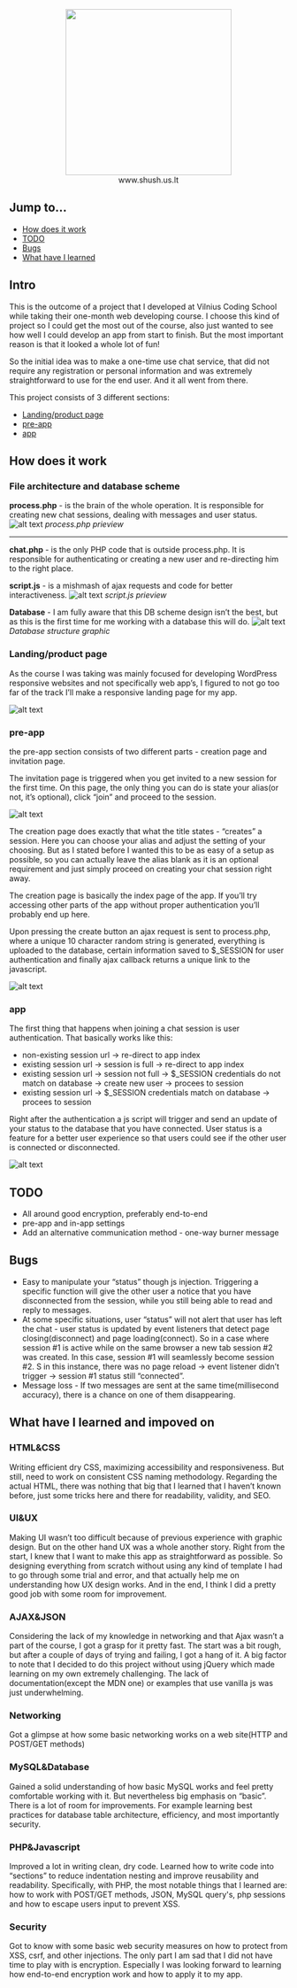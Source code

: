 <div align="center"><img width="300" src="assets/images/logo_500x500_color-dark.png"/></div>
<div align="center">www.shush.us.lt</div>

## Jump to...

  - [How does it work](#Work)
  - [TODO](#TODO)
  - [Bugs](#Bugs)
  - [What have I learned](#Learned)

## Intro

This is the outcome of a project that I developed at Vilnius Coding School while taking their one-month web developing course. I choose this kind of project so I could get the most out of the course, also just wanted to see how well I could develop an app from start to finish. But the most important reason is that it looked a whole lot of fun!

So the initial idea was to make a one-time use chat service, that did not require any registration or personal information and was extremely straightforward to use for the end user. And it all went from there.

This project consists of 3 different sections:
- [Landing/product page](#Landing)
- [pre-app](#pre-app)
- [app](#app)

## <a name="Work"></a>How does it work

### __File architecture and database scheme__

**process.php** - is the brain of the whole operation. It is responsible for creating new chat sessions, dealing with messages and user status.
![alt text](demo-assets/process-php-code.png "process-php-code")
*process.php prieview*
***

**chat.php** - is the only PHP code that is outside process.php. It is responsible for authenticating or creating a new user and re-directing him to the right place.


**script.js** - is a mishmash of ajax requests and code for better interactiveness.
![alt text](demo-assets/javascript-code.png "javascript-code")
*script.js prieview*

**Database** - I am fully aware that this DB scheme design isn’t the best, but as this is the first time for me working with a database this will do.
![alt text](demo-assets/database-scehem-noBG.png "database-scheme")
*Database structure graphic*

###  <a name="Landing"></a>Landing/product page

As the course I was taking was mainly focused for developing WordPress responsive websites and not specifically web app’s, I figured to not go too far of the track I’ll make a responsive landing page for my app.

![alt text](demo-assets/landing-page-preview.gif "landing-page-preview")

### <a name="pre-app"></a>pre-app

the pre-app section consists of two different parts - creation page and invitation page.

The invitation page is triggered when you get invited to a new session for the first time. On this page, the only thing you can do is state your alias(or not, it’s optional), click “join” and proceed to the session.

![alt text](demo-assets/invitation-demo.gif "invitation-demo")

The creation page does exactly that what the title states - “creates” a session. Here you can choose your alias and adjust the setting of your choosing. But as I stated before I wanted this to be as easy of a setup as possible, so you can actually leave the alias blank as it is an optional requirement and just simply proceed on creating your chat session right away.

The creation page is basically the index page of the app. If you’ll try accessing other parts of the app without proper authentication you’ll probably end up here.

Upon pressing the create button an ajax request is sent to process.php, where a unique 10 character random string is generated, everything is uploaded to the database, certain information saved to $_SESSION for user authentication and finally ajax callback returns a unique link to the javascript.

![alt text](demo-assets/creation-demo.gif "creation-demo")

### <a name="app"></a>app

The first thing that happens when joining a chat session is user authentication. That basically works like this:
  - non-existing session url -> re-direct to app index
  - existing session url -> session is full -> re-direct to app index
  - existing session url -> session not full -> $_SESSION credentials do not match on database -> create new user -> procees to session
  - existing session url -> $_SESSION credentials match on database -> procees to session

Right after the authentication a js script will trigger and send an update of your status to the database that you have connected. User status is a feature for a better user experience so that users could see if the other user is connected or disconnected.

![alt text](demo-assets/app-demo.gif "app-demo")

## <a name="TODO"></a>TODO

  - All around good encryption, preferably end-to-end
  - pre-app and in-app settings
  - Add an alternative communication method - one-way burner message

## <a name="Bugs"></a>Bugs

  - Easy to manipulate your “status” though js injection. Triggering a specific function will give the other user a notice that you have disconnected from the session, while you still being able to read and reply to messages.
  - At some specific situations, user “status” will not alert that user has left the chat - user status is updated by event listeners that detect page closing(disconnect) and page loading(connect). So in a case where session #1 is active while on the same browser a new tab session #2 was created. In this case, session #1 will seamlessly become session #2. S in this instance, there was no page reload -> event listener didn’t trigger -> session #1 status still “connected”.
  - Message loss - If two messages are sent at the same time(millisecond accuracy), there is a chance on one of them disappearing.
  
## <a name="Learned"></a>What have I learned and impoved on

### HTML&CSS
Writing efficient dry CSS, maximizing accessibility and responsiveness. But still, need to work on consistent CSS naming methodology. Regarding the actual HTML, there was nothing that big that I learned that I haven’t known before, just some tricks here and there for readability, validity, and SEO.

### UI&UX
Making UI wasn’t too difficult because of previous experience with graphic design. But on the other hand UX was a whole another story. Right from the start, I knew that I want to make this app as straightforward as possible. So designing everything from scratch without using any kind of template I had to go through some trial and error, and that actually help me on understanding how UX design works. And in the end, I think I did a pretty good job with some room for improvement.

### AJAX&JSON
Considering the lack of my knowledge in networking and that Ajax wasn’t a part of the course, I got a grasp for it pretty fast. The start was a bit rough, but after a couple of days of trying and failing, I got a hang of it. A big factor to note that I decided to do this project without using jQuery which made learning on my own extremely challenging. The lack of documentation(except the MDN one) or examples that use vanilla js was just underwhelming.

### Networking
Got a glimpse at how some basic networking works on a web site(HTTP and POST/GET methods)

### MySQL&Database
Gained a solid understanding of how basic MySQL works and feel pretty comfortable working with it. But nevertheless big emphasis on “basic”. There is a lot of room for improvements. For example learning best practices for database table architecture, efficiency, and most importantly security.

### PHP&Javascript
Improved a lot in writing clean, dry code. Learned how to write code into “sections” to reduce indentation nesting and improve reusability and readability. Specifically, with PHP, the most notable things that I learned are: how to work with POST/GET methods, JSON, MySQL query's, php sessions and how to escape users input to prevent XSS.

### Security
Got to know with some basic web security measures on how to protect from XSS, csrf, and other injections. The only part I am sad that I did not have time to play with is encryption. Especially I was looking forward to learning how end-to-end encryption work and how to apply it to my app.
